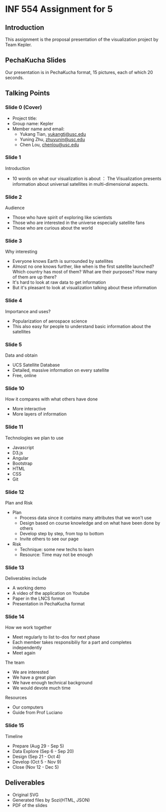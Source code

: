 # INF 554 Assignment for 5
## Introduction
This assignment is the proposal presentation of the visualization project by Team Kepler.


## PechaKucha Slides
Our presentation is in PechaKucha format, 15 pictures, each of which 20 seconds.

## Talking Points
### Slide 0 (Cover)
- Project title: 
- Group name: Kepler
- Member name and email: 
    - Yukang Tian, yukangti@usc.edu 
    - Yuning Zhu, zhuyunin@usc.edu
    - Chen Lou, chenlou@usc.edu

### Slide 1
Introduction
- 10 words on what our visualization is about ： The Visualization presents information about universal satellites in multi-dimensional aspects.
### Slide 2
Audience
- Those who have spirit of exploring like scientists
- Those who are interested in the universe  especially satellite fans
- Those who are curious about the world

### Slide 3
Why interesting
- Everyone knows Earth is surrounded by satellites
- Almost no one knows further, like when is the first satellite launched? Which country has most of them? What are their purposes? How many of them are up there?
- It's hard to look at raw data to get information
- But it's pleasant to look at visualization talking about these information

### Slide 4
Importance and uses?
- Popularization of aerospace science
- This also easy for people to understand basic information about the satellites

### Slide 5
Data and obtain
- UCS Satellite Database
- Detailed, massive information on every satellite
- Free, online

### Slide 10
How it compares with what others have done
- More interactive
- More layers of information

### Slide 11
Technologies we plan to use
- Javascript
- D3.js
- Angular
- Bootstrap
- HTML
- CSS
- Git

### Slide 12
Plan and Risk
- Plan
    - Process data since it contains many attributes that we won't use
    - Design based on course knowledge and on what have been done by others
    - Develop step by step, from top to bottom
    - Invite others to see our page
- Risk
    - Technique: some new techs to learn
    - Resource: Time may not be enough

### Slide 13
Deliverables include 
- A working demo 
- A video of the application on Youtube 
- Paper in the LNCS format 
- Presentation in PechaKucha format

### Slide 14
How we work together
- Meet regularly to list to-dos for next phase
- Each member takes responsibiliy for a part and completes independently
- Meet again

The team
- We are interested
- We have a great plan
- We have enough technical background
- We would devote much time

Resources
- Our computers
- Guide from Prof Luciano

### Slide 15
Timeline
- Prepare (Aug 29 - Sep 5)
- Data Explore (Sep 6 - Sep 20)
- Design (Sep 21 - Oct 4)
- Develop (Oct 5 - Nov 9)
- Close (Nov 12 - Dec 5)

## Deliverables
- Original SVG
- Generated files by Sozi(HTML, JSON)
- PDF of the slides